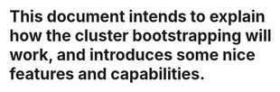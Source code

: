 # This document intends to explain how the cluster bootstrapping will work, and introduces some nice features and capabilities.
